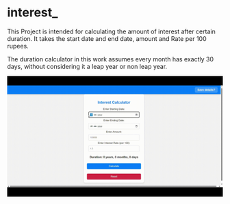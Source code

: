 # interest_

This Project is intended for calculating the amount of interest after certain duration. It takes the start date and end date, amount and Rate per 100 rupees.

The duration calculator in this work assumes every month has exactly 30 days, without considering it a leap year or non leap year.



![Demo GIF](https://raw.githubusercontent.com/rammohan-23/interestCalc/master/interestCalc.gif)



